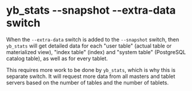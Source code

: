 # yb_stats --snapshot --extra-data switch

When the `--extra-data` switch is added to the `--snapshot` switch, then `yb_stats` will get detailed data for each "user table" (actual table or materialized view), "index table" (index) and "system table" (PostgreSQL catalog table), as well as for every tablet.

This requires more work to be done by `yb_stats`, which is why this is separate switch. It will request more data from all masters and tablet servers based on the number of tables and the number of tablets.

